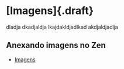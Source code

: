 # [Imagens]{.draft}


 dladja dkadjaldja lkajdakldjadlkad akdjaldjadlja


 ## Anexando imagens no Zen

 * [Imagens](../../system/image)